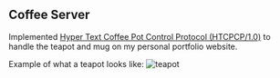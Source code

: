 ## Coffee Server

Implemented [Hyper Text Coffee Pot Control Protocol (HTCPCP/1.0)](https://www.rfc-editor.org/rfc/rfc2324.txt) to handle the teapot and mug on my personal portfolio website. <br/>

Example of what a teapot looks like:
![teapot](https://github.com/user-attachments/assets/b98fb770-823e-42ef-8b27-129eaee471a5)
